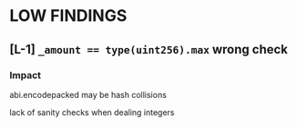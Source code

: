 # LOW FINDINGS

## [L-1] ``_amount == type(uint256).max`` wrong check 

### Impact


abi.encodepacked may be hash collisions 

lack of sanity checks when dealing integers 
